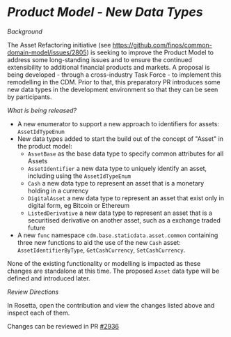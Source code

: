 # *Product Model - New Data Types*

_Background_

The Asset Refactoring initiative (see https://github.com/finos/common-domain-model/issues/2805) is seeking to improve the Product Model to address some long-standing issues and to ensure the continued extensibility to additional  financial products and markets.  A proposal is being developed - through a cross-industry Task Force - to implement this remodelling in the CDM.  Prior to that, this preparatory PR introduces some new data types in the development environment so that they can be seen by participants.

_What is being released?_

- A new enumerator to support a new approach to identifiers for assets: `AssetIdTypeEnum`
- New data types added to start the build out of the concept of "Asset" in the product model:
    - `AssetBase` as the base data type to specify common attributes for all Assets
    - `AssetIdentifier` a new data type to uniquely identify an asset, including using the `AssetIdTypeEnum`
    - `Cash` a new data type to represent an asset that is a monetary holding in a currency
    - `DigitalAsset` a new data type to represent an asset that exist only in digital form, eg Bitcoin or Ethereum
    - `ListedDerivative` a new data type to represent an asset that is a securitised derivative on another asset, such as a exchange traded future
- A new `func` namespace `cdm.base.staticdata.asset.common` containing three new functions to aid the use of the new `Cash` asset:  `AssetIdentifierByType`, `GetCashCurrency`, `SetCashCurrency`.

None of the existing functionality or modelling is impacted as these changes are standalone at this time.  The proposed `Asset` data type will be defined and introduced later.

_Review Directions_

In Rosetta, open the contribution and view the changes listed above and inspect each of them.

Changes can be reviewed in PR [#2936](https://github.com/finos/common-domain-model/pull/2944)
